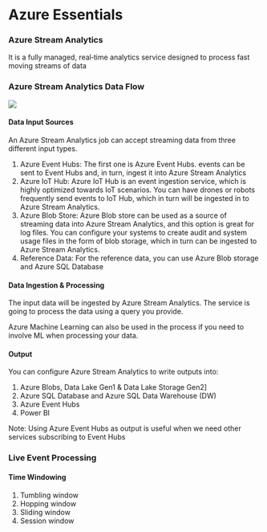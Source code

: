 # Azure Essentials

### Azure Stream Analytics
It is a fully managed, real‑time analytics service designed to process fast moving streams of data

### Azure Stream Analytics Data Flow

![](https://github.com/SaadAAkash/azure-essentials/blob/master/resources/azure-stream-analytics-data-flow.png)

#### Data Input Sources

An Azure Stream Analytics job can accept streaming data from three different input types.

1. Azure Event Hubs: The first one is Azure Event Hubs. events can be sent to Event Hubs and, in turn, ingest it into Azure Stream Analytics
1. Azure IoT Hub: Azure IoT Hub is an event ingestion service, which is highly optimized towards IoT scenarios. You can have drones or robots frequently send events to IoT Hub, which in turn will be ingested in to Azure Stream Analytics. 
1. Azure Blob Store: Azure Blob store can be used as a source of streaming data into Azure Stream Analytics, and this option is great for log files. You can configure your systems to create audit and system usage files in the form of blob storage, which in turn can be ingested to Azure Stream Analytics.
1. Reference Data: For the reference data, you can use Azure Blob storage and Azure SQL Database

#### Data Ingestion & Processing

The input data will be ingested by Azure Stream Analytics. The service is going to process the data using a query you provide. 

Azure Machine Learning can also be used in the process if you need to involve ML when processing your data.

#### Output

You can configure Azure Stream Analytics to write outputs into: 

1. Azure Blobs, Data Lake Gen1 & Data Lake Storage Gen2]
1. Azure SQL Database and  Azure SQL Data Warehouse (DW)
1. Azure Event Hubs
1. Power BI

Note: Using Azure Event Hubs as output is useful when we need other services subscribing to Event Hubs

### Live Event Processing

#### Time Windowing

1. Tumbling window
1. Hopping window
1. Sliding window
1. Session window

